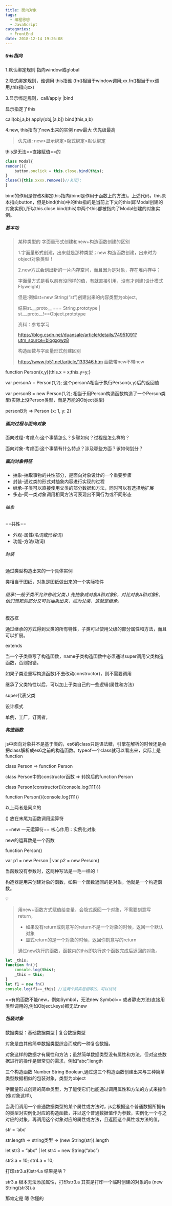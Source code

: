 ```yaml
---
title: 面向对象
tags:
  - 编程思想
  - JavaScript
categories:
  - FrontEnd
date: 2018-12-14 19:26:08
---
```




##### this指向

1.默认绑定规则 指向window或global

2.隐式绑定规则，谁调用 this指谁 (fn()相当于window调用;xx.fn()相当于xx调用,this指向xx)

3.显示绑定规则，call/apply |bind

  显示指定了this

  call(obj,a,b) apply(obj,[a,b]) bind(this,a,b)

4.new, this指向了new出来的实例 new最大 优先级最高

> 优先级: new>显示绑定>隐式绑定>默认绑定



this是无法==直接赋值==的



```javascript
class Modal{
render(){
    button.onclick = this.close.bind(this);
}
close(){this.xxxx.remove()//关闭};
}

```

bind的作用是修改&绑定this指向(bind是作用于函数上的方法)。上述代码，this原本指向button，但是bind(this)中的this指的是当前上下文的this(即Modal创建的对象实例),所以this.close.bind(this)中两个this都被指向了Modal创建的对象实例。



##### 基本功

> 某种类型的 字面量形式创建和new+构造函数创建的区别
>
> 1.字面量形式创建，出来就是那种类型；new 构造函数创建，出来时为object对象类型！
>
> 2.new方式会划出新的一片内存空间，而且因为是对象，存在堆内存中；
>
>   字面量方式是看以前有没同样的值，有就直接引用，没有才创建(设计模式Flyweight)
>
> 但是:例如st=new String(“st”)创建出来的内容类型为object，
>
> 结果st.\_\_proto__ === String.prototype | st.\_\_proto__!\=\=Object.prototype
>
>
>
> 资料：参考学习
>
> https://blog.csdn.net/duansale/article/details/74951091?utm_source=blogxgwz8
>
> 构造函数与字面量形式创建区别
>
> https://www.jb51.net/article/133346.htm 函数带new不带new





function Person(x,y){this.x = x;this.y=y;}



var personA = Person(1,2); 这个personA相当于执行Person(x,y)后的返回值



var personB = new Person(1,2); 相当于用Person构造函数构造了一个Person类型(实际上没Person类型，而是万能的Object类型)

personB为 => Person {x: 1, y: 2} 





##### 面向过程与面向对象

面向过程-考虑点:这个事情怎么？步骤如何？过程是怎么样的？

面向对象-考虑面:这个事情有什么特点？涉及哪些方面？该如何划分？



##### 面向对象特征

- 抽象-抽取事物的共性部分，是面向对象设计的一个重要步骤
- 封装-通过类的形式对抽象内容进行实现的过程
- 继承-子类可以直接使用父类的部分数据和方法，同时可以有选择地扩展
- 多态-同一类对象调用相同方法可表现出不同行为或不同形态



###### 抽象

==共性==

- 外观-属性(名词或形容词)
- 功能-方法(动词)





###### 封装

通过类型构造出来的一个具体实例

类相当于图纸，对象是图纸做出来的一个实际物件



###### 继承(一般子类不允许修改父类，) 先抽象成对象A和对象B，对比对象A和对象B，他们想死的部分又可以抽象出来，成为父亲，这就是继承。

模态框

通过继承的方式得到父类的所有特性，子类可以使用父级的部分属性和方法，而且可以扩展。

extends

当一个子类重写了构造函数，name子类构造函数中必须通过super调用父类构造函数，否则报错。

如果子类没重写构造函数(不去改动constructor)，则不需要调用

继承了父类特性以后，可以加上子类自己的一些逻辑(属性和方法)

super代表父类



设计模式



单例，工厂，订阅者，





##### 构造函数

js中面向对象并不是基于类的，es6的class只是语法糖，引擎在解析的时候还是会把class解析成es6之前的构造函数。typeof一个class就可以看出来，实际上是function



class Person => function Person

class Person中的constructor函数 => 转换后的function Person



class Person{constructor(){console.log(111)}}

function Person(){console.log(111)}

以上两者是同义的



() 放在末尾为函数调用运算符

==new 一元运算符== 核心作用：实例化对象

new的运算数是一个函数



function Person()

var p1 = new Person | var p2 = new Person()

当函数没有参数时，这两种写法是一毛一样的！



构造器是用来创建对象的函数，如果一个函数返回的是对象，他就是一个构造函数。



💡

> 用new+函数方式赋值给变量，会隐式返回一个对象，不需要刻意写return，
>
> - 如果没有return或刻意写的return不是一个对象的时候，返回一个默认对象
> - 显式return的是一个对象的时候，返回你刻意写的return
>
> 通过new执行的函数，函数内的this即执行这个函数完成后返回的对象。



```javascript
let _this;
function fn(){
	console.log(this);
    _this = this;
}
let f1 = new fn()
console.log(f1==_this) //这两个其实是相等的，可以试试
```



==有的函数不能new，例如Symbol，无法new Symbol== 或者静态方法(直接用类型调用的,例如Object.keys)都无法new







##### 包装对象

数据类型：基础数据类型 | 复合数据类型

对象是由其他简单数据类型综合而成的一种复合数据。

对象这样的数据才有属性和方法；虽然简单数据类型没有属性和方法，但对这些数据进行的操作是很常见的需求，例如“abc”.length



三个构造函数 Number String Boolean,通过这三个构造函数创建出来与三种简单类型数据相似的包装对象，类型为object



字面量形式创建的简单类型，为了能使它们也能通过调用属性和方法的方式来操作(像对象这样),

当我们调用一个普通数据类型的某个属性或方法时，js会根据这个普通数据所拥有的类型对实例化对应的构造函数，并以这个普通数据值作为参数，实例化一个与之对应的对象，再调用这个对象对应的属性或方法，且返回这个属性或方法的值。



str = ‘abc’

str.length => string类型 => (new String(str)).length



let str3 = “abc” | let str4 = new String(“abc”)

str3.a = 10; str4.a = 10;

打印str3.a和str4.a 结果是啥？



str3.a 根本无法添加属性，打印str3.a 其实是打印一个临时创建的对象的a (new String(str3)).a

那肯定是 嗯 你懂的
